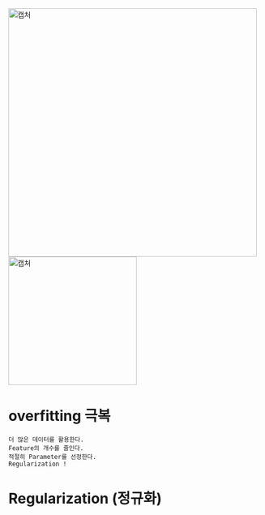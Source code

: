 <img width="490" alt="캡처" src="https://user-images.githubusercontent.com/34879309/73619874-9a781b00-4672-11ea-9b83-59e168dd9535.PNG">

<img width="253" alt="캡처" src="https://user-images.githubusercontent.com/34879309/73619909-c4c9d880-4672-11ea-8797-4e212e8849de.PNG">

# overfitting 극복
```
더 많은 데이터를 활용한다.
Feature의 개수를 줄인다.
적절히 Parameter를 선정한다.
Regularization !
```

# Regularization (정규화)

